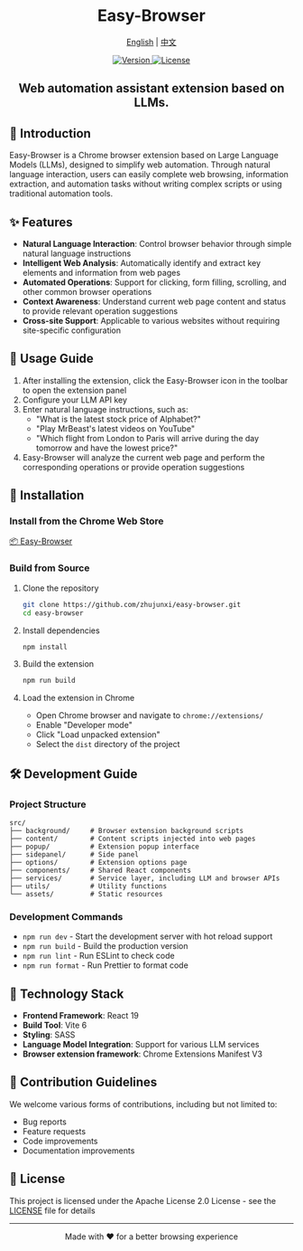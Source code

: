 <h1 align="center">Easy-Browser</h1>

<p align="center">
  <a href="README.md">English</a> | <a href="README.zh-CN.md">中文</a>
</p>

<p align="center">
  <a href="https://github.com/zhujunxi/easy-browser">
    <img src="https://img.shields.io/badge/version-0.1.1-blue.svg" alt="Version" />
  </a>
  <a href="LICENSE">
    <img src="https://img.shields.io/badge/license-Apache%202.0-green.svg" alt="License" />
  </a>
</p>

<h2 align="center">Web automation assistant extension based on LLMs.</h2>

## 📖 Introduction

Easy-Browser is a Chrome browser extension based on Large Language Models (LLMs), designed to simplify web automation. Through natural language interaction, users can easily complete web browsing, information extraction, and automation tasks without writing complex scripts or using traditional automation tools.

## ✨ Features

- **Natural Language Interaction**: Control browser behavior through simple natural language instructions
- **Intelligent Web Analysis**: Automatically identify and extract key elements and information from web pages
- **Automated Operations**: Support for clicking, form filling, scrolling, and other common browser operations
- **Context Awareness**: Understand current web page content and status to provide relevant operation suggestions
- **Cross-site Support**: Applicable to various websites without requiring site-specific configuration


## 🔧 Usage Guide

1. After installing the extension, click the Easy-Browser icon in the toolbar to open the extension panel
2. Configure your LLM API key
3. Enter natural language instructions, such as:
   - "What is the latest stock price of Alphabet?"
   - "Play MrBeast's latest videos on YouTube"
   - "Which flight from London to Paris will arrive during the day tomorrow and have the lowest price?"
3. Easy-Browser will analyze the current web page and perform the corresponding operations or provide operation suggestions

## 🚀 Installation

### Install from the Chrome Web Store
 [📦 Easy-Browser](https://chromewebstore.google.com/detail/easy-browser/lbegjmdppmjkfenknnokmoflmaldheok)

### Build from Source

1. Clone the repository
   ```bash
   git clone https://github.com/zhujunxi/easy-browser.git
   cd easy-browser
   ```

2. Install dependencies
   ```bash
   npm install
   ```

3. Build the extension
   ```bash
   npm run build
   ```

4. Load the extension in Chrome
   - Open Chrome browser and navigate to `chrome://extensions/`
   - Enable "Developer mode"
   - Click "Load unpacked extension"
   - Select the `dist` directory of the project

## 🛠️ Development Guide

### Project Structure

```
src/
├── background/     # Browser extension background scripts
├── content/        # Content scripts injected into web pages
├── popup/          # Extension popup interface
├── sidepanel/      # Side panel
├── options/        # Extension options page
├── components/     # Shared React components
├── services/       # Service layer, including LLM and browser APIs
├── utils/          # Utility functions
└── assets/         # Static resources
```

### Development Commands

- `npm run dev` - Start the development server with hot reload support
- `npm run build` - Build the production version
- `npm run lint` - Run ESLint to check code
- `npm run format` - Run Prettier to format code

## 🔌 Technology Stack

- **Frontend Framework**: React 19
- **Build Tool**: Vite 6
- **Styling**: SASS
- **Language Model Integration**: Support for various LLM services
- **Browser extension framework**: Chrome Extensions Manifest V3

## 🤝 Contribution Guidelines

We welcome various forms of contributions, including but not limited to:

- Bug reports
- Feature requests
- Code improvements
- Documentation improvements

## 📜 License

This project is licensed under the Apache License 2.0 License - see the [LICENSE](LICENSE) file for details

---

<p align="center">Made with ❤️ for a better browsing experience</p>
